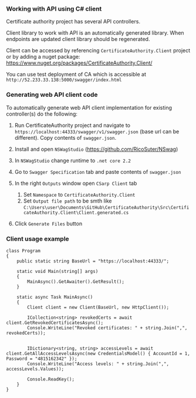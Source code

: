### Working with API using C# client

Certificate authority project has several API controllers.

Client library to work with API is an automatically generated library. When endpoints are updated client library should be regenerated.

Client can be accessed by referencing `CertificateAuthority.Client` project or by adding a nuget package: https://www.nuget.org/packages/CertificateAuthority.Client/



You can use test deployment of CA which is accessible at `http://52.233.33.138:5000/swagger/index.html`



### Generating web API client code

To automatically generate web API client implementation for existing controller(s) do the following: 

1. Run CertificateAuthority project and navigate to `https://localhost:44333/swagger/v1/swagger.json` (base url can be different). Copy contents of `swagger.json`.

2. Install and open `NSWagStudio` (https://github.com/RicoSuter/NSwag)

3. In `NSWagStudio`  change runtime to `.net core 2.2`

4. Go to `Swagger Specification` tab and paste contents of `swagger.json`

5. In the right `Outputs` window open `CSarp Client` tab
   1. Set `Namespace` to `CertificateAuthority.Client`
   2. Set `Output file path` to be smth like `C:\Users\user\Documents\GitHub\CertificateAuthority\Src\CertificateAuthority.Client\Client.generated.cs`

8. Click `Generate Files` button



### Client usage example

```
class Program
{
    public static string BaseUrl = "https://localhost:44333/";

    static void Main(string[] args)
    {
        MainAsync().GetAwaiter().GetResult();
    }

    static async Task MainAsync()
    {
        Client client = new Client(BaseUrl, new HttpClient());

        ICollection<string> revokedCerts = await client.GetRevokedCertificatesAsync();
        Console.WriteLine("Revoked certificates: " + string.Join(",", revokedCerts));


        IDictionary<string, string> accessLevels = await client.GetAllAccessLevelsAsync(new CredentialsModel() { AccountId = 1, Password = "4815162342" });
        Console.WriteLine("Access levels: " + string.Join(",", accessLevels.Values));

        Console.ReadKey();
    }
}
```

